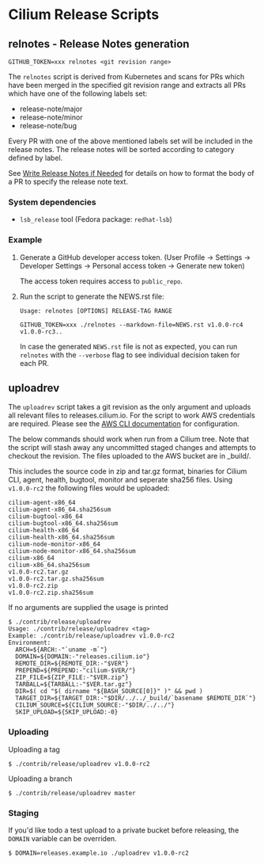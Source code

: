 Cilium Release Scripts
======================

## relnotes - Release Notes generation

`GITHUB_TOKEN=xxx relnotes <git revision range>`

The `relnotes` script is derived from Kubernetes and scans for PRs which have
been merged in the specified git revision range and extracts all PRs which have
one of the following labels set:

* release-note/major
* release-note/minor
* release-note/bug

Every PR with one of the above mentioned labels set will be included in the
release notes. The release notes will be sorted according to category defined
by label.

See [Write Release Notes if Needed][1] for details on how to format the body of
a PR to specify the release note text.

### System dependencies

* `lsb_release` tool (Fedora package: `redhat-lsb`)

### Example

1. Generate a GitHub developer access token. (User Profile -> Settings ->
   Developer Settings -> Personal access token -> Generate new token)

   The access token requires access to `public_repo`.

2. Run the script to generate the NEWS.rst file:

   `Usage: relnotes [OPTIONS] RELEASE-TAG RANGE`

   `GITHUB_TOKEN=xxx ./relnotes --markdown-file=NEWS.rst v1.0.0-rc4 v1.0.0-rc3..`

   In case the generated `NEWS.rst` file is not as expected, you can run
   `relnotes` with the `--verbose` flag to see individual decision taken for
   each PR.

## uploadrev

The `uploadrev` script takes a git revision as the only argument and uploads
all relevant files to releases.cilium.io. For the script to work AWS
credentials are required.  Please see the [AWS CLI documentation][2] for
configuration.

The below commands should work when run from a Cilium tree. Note that the
script will stash away any uncommitted staged changes and attempts to checkout
the revision. The files uploaded to the AWS bucket are in \_build/<revision>.

This includes the source code in zip and tar.gz format, binaries for Cilium
CLI, agent, health, bugtool, monitor and seperate sha256 files. Using
`v1.0.0-rc2` the following files would be uploaded:

	cilium-agent-x86_64
	cilium-agent-x86_64.sha256sum
	cilium-bugtool-x86_64
	cilium-bugtool-x86_64.sha256sum
	cilium-health-x86_64
	cilium-health-x86_64.sha256sum
	cilium-node-monitor-x86_64
	cilium-node-monitor-x86_64.sha256sum
	cilium-x86_64
	cilium-x86_64.sha256sum
	v1.0.0-rc2.tar.gz
	v1.0.0-rc2.tar.gz.sha256sum
	v1.0.0-rc2.zip
	v1.0.0-rc2.zip.sha256sum

If no arguments are supplied the usage is printed

```
$ ./contrib/release/uploadrev
Usage: ./contrib/release/uploadrev <tag>
Example: ./contrib/release/uploadrev v1.0.0-rc2
Environment:
  ARCH=${ARCH:-"`uname -m`"}
  DOMAIN=${DOMAIN:-"releases.cilium.io"}
  REMOTE_DIR=${REMOTE_DIR:-"$VER"}
  PREPEND=${PREPEND:-"cilium-$VER/"}
  ZIP_FILE=${ZIP_FILE:-"$VER.zip"}
  TARBALL=${TARBALL:-"$VER.tar.gz"}
  DIR=$( cd "$( dirname "${BASH_SOURCE[0]}" )" && pwd )
  TARGET_DIR=${TARGET_DIR:-"$DIR/../../_build/`basename $REMOTE_DIR`"}
  CILIUM_SOURCE=${CILIUM_SOURCE:-"$DIR/../../"}
  SKIP_UPLOAD=${SKIP_UPLOAD:-0}
```

### Uploading


Uploading a tag

	$ ./contrib/release/uploadrev v1.0.0-rc2

Uploading a branch

	$ ./contrib/release/uploadrev master

### Staging

If you'd like todo a test upload to a private bucket before releasing, the
`DOMAIN` variable can be overriden.

	$ DOMAIN=releases.example.io ./uploadrev v1.0.0-rc2

[1]: https://github.com/kubernetes/community/blob/master/contributors/devel/pull-requests.md#write-release-notes-if-needed
[2]: https://docs.aws.amazon.com/cli/latest/userguide/installing.html
